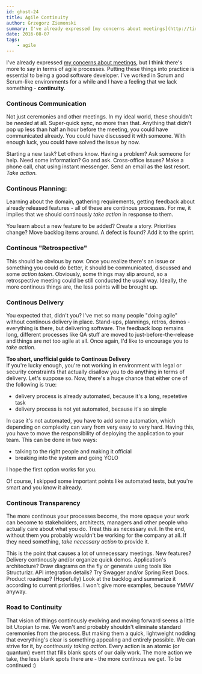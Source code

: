 ```yaml
---
id: ghost-24
title: Agile Continuity
author: Grzegorz Ziemonski
summary: I've already expressed [my concerns about meetings](http://tidyjava.com/very-important-meetings/), but I think there's more to say in terms of agile processes. Putting these things into practice is essential to being a good software developer. I've worked in Scrum and Scrum-like environments for a while and I have a feeling that we lack something - **continuity**.
date: 2016-08-07
tags:
    - agile
---
```

I've already expressed [my concerns about meetings](http://tidyjava.com/very-important-meetings/), but I think there's more to say in terms of agile processes. Putting these things into practice is essential to being a good software developer. I've worked in Scrum and Scrum-like environments for a while and I have a feeling that we lack something - **continuity**.

### Continous Communication

Not just ceremonies and other meetings. In my ideal world, these shouldn't be *needed* at all. Super-quick sync, no more than that. Anything that didn't pop up less than half an hour before the meeting, you could have communicated already. You could have discussed it with someone. With enough luck, you could have solved the issue by now.

Starting a new task? Let others know. Having a problem? Ask someone for help. Need some information? Go and ask. Cross-office issues? Make a phone call, chat using instant messenger. Send an email as the last resort. *Take action.*

### Continous Planning:

Learning about the domain, gathering requirements, getting feedback about already released features - all of these are continous processes. For me, it implies that we should continously *take action* in response to them.

You learn about a new feature to be added? Create a story. Priorities change? Move backlog items around. A defect is found? Add it to the sprint.

### Continous "Retrospective"

This should be obvious by now. Once you realize there's an issue or something you could do better, it should be communicated, discussed and some *action taken*. Obviously, some things may slip around, so a retrospective meeting could be still conducted the usual way. Ideally, the more continous things are, the less points will be brought up.

### Continous Delivery

You expected that, didn't you? I've met so many people "doing agile" without continous delivery in place. Stand-ups, plannings, retros, demos - everything is there, but delivering software. The feedback loop remains long, different processes like QA stuff are moved to just-before-the-release and things are not too agile at all. Once again, I'd like to encourage you to *take action*.

**Too short, unofficial guide to Continous Delivery**  
If you're lucky enough, you're not working in environment with legal or security constraints that actually disallow you to do anything in terms of delivery. Let's suppose so. Now, there's a huge chance that either one of the following is true:

* delivery process is already automated, because it's a long, repetetive task
* delivery process is not yet automated, because it's so simple

In case it's not automated, you have to add some automation, which depending on complexity can vary from very easy to very hard. Having this, you have to move the responsibility of deploying the application to your team. This can be done in two ways:

* talking to the right people and making it official
* breaking into the system and going YOLO

I hope the first option works for you.

Of course, I skipped some important points like automated tests, but you're smart and you know it already.

### Continous Transparency

The more continous your processes become, the more opaque your work can become to stakeholders, architects, managers and other people who actually care about what you do. Treat this as necessary evil. In the end, without them you probably wouldn't be working for the company at all. If they need something, *take necessary action* to provide it.

This is the point that causes a lot of unnecessary meetings. New features? Delivery continously and/or organize quick demos. Application's architecture? Draw diagrams on the fly or generate using tools like Structurizr. API integration details? Try Swagger and/or Spring Rest Docs. Product roadmap? (Hopefully) Look at the backlog and summarize it according to current priorities. I won't give more examples, because YMMV anyway.

### Road to Continuity

That vision of things continously evolving and moving forward seems a little bit Utopian to me. We won't and probably shouldn't eliminate standard ceremonies from the process. But making them a quick, lightweight nodding that everything's clear is something appealing and entirely possible. We can strive for it, by *continously taking action*. Every action is an atomic (or quantum) event that fills blank spots of our daily work. The more action we take, the less blank spots there are - the more continous we get. To be continued :)
